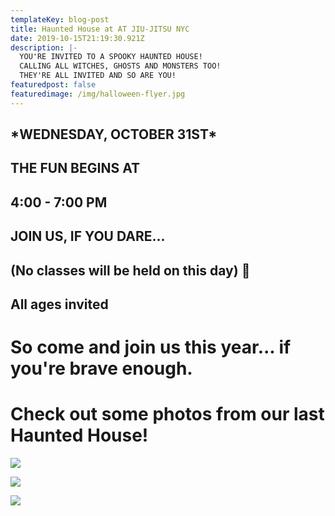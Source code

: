 ```yaml
---
templateKey: blog-post
title: Haunted House at AT JIU-JITSU NYC
date: 2019-10-15T21:19:30.921Z
description: |-
  YOU'RE INVITED TO A SPOOKY HAUNTED HOUSE!
  CALLING ALL WITCHES, GHOSTS AND MONSTERS TOO!
  THEY'RE ALL INVITED AND SO ARE YOU!
featuredpost: false
featuredimage: /img/halloween-flyer.jpg
---
```

## \*WEDNESDAY, OCTOBER 31ST\*

## THE FUN BEGINS AT

## ﻿4:00 - 7:00 PM

## JOIN US, IF YOU DARE...

## (No classes will be held on this day) 🎃

## All ages invited

# So come and join us this year... if you're brave enough.

# Check out some photos from our last Haunted House!

![](/img/dsc04124_ummrjs.jpg)

![](/img/4_ywovqh.jpg)

![](/img/dsc04281_tbtdma.jpg)

![]()
